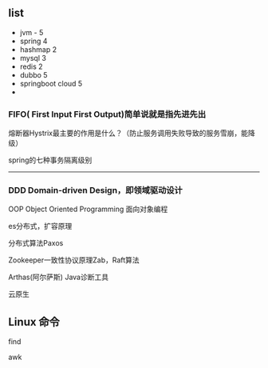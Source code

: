 
## list

- jvm - 5
- spring 4
- hashmap 2
- mysql 3
- redis 2
- dubbo 5
- springboot cloud 5
-  

### FIFO( First Input First Output)简单说就是指先进先出

熔断器Hystrix最主要的作用是什么？（防止服务调用失败导致的服务雪崩，能降级）

spring的七种事务隔离级别

---

### DDD  Domain-driven Design，即领域驱动设计


OOP Object Oriented Programming  面向对象编程


es分布式，扩容原理

分布式算法Paxos

Zookeeper一致性协议原理Zab，Raft算法



Arthas(阿尔萨斯)  Java诊断工具


云原生


## Linux 命令 

find

awk
